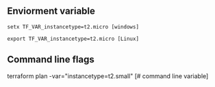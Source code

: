 ## Enviorment variable

~~~
setx TF_VAR_instancetype=t2.micro [windows]

export TF_VAR_instancetype=t2.micro [Linux]

~~~
## Command line flags
terraform plan -var="instancetype=t2.small" [# command line variable]



